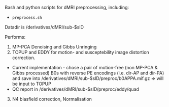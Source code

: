 Bash and python scripts for dMRI preprocessing, including:

 - `preprocess.sh`

Datadir is /derivatives/dMRI/sub-$sID

Performs:
1. MP-PCA Denoising and Gibbs Unringing 
2. TOPUP and EDDY for motion- and susceptebility image distortion correction. 
- Current implementation - chose a pair of motion-free (non MP-PCA & Gibbs processed) B0s with reverse PE encodings (i.e. dir-AP and dir-PA) and save into /derivatives/dMRI/sub-$sID/preproc/b0APPA.mif.gz => will be input to TOPUP
- QC report in /derivatives/dMRI/sub-$sID/preproc/eddy/quad
3. N4 biasfield correction, Normalisation

